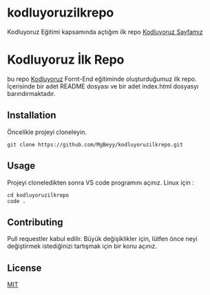 # kodluyoruzilkrepo
Kodluyoruz Eğitimi kapsamında açtığım ilk repo
[Kodluyoruz Sayfamız](https://www.kodluyoruz.org/)
# Kodluyoruz İlk Repo
bu repo [Kodluyoruz](https://kodluyoruz.org/) Fornt-End eğitiminde oluşturduğumuz ilk repo. İçerisinde bir adet README dosyası ve bir adet index.html dosyasyı barındırmaktadır. 




## Installation
Öncelikle projeyi cloneleyin. 
``` 
git clone https://github.com/MgBeyy/kodluyoruzilkrepo.git
```



## Usage 
Projeyi cloneledikten sonra VS code programını açınız. 
Linux için :
```linux
cd kodluyoruzilkrepo
code .
```




## Contributing 
Pull requestler kabul edilir. Büyük değişiklikler için, lütfen önce neyi değiştirmek istediğinizi tartışmak için bir konu açınız.




## License
[MIT](https://choosealicense.com/licenses/mit/)
